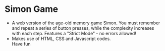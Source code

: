 # Simon Game
- A web version of the age-old memory game Simon. You must remember and repeat a series of button presses, while the complexity increases with each step. Features a "Strict Mode" - no errors allowed!
- Makes use of HTML, CSS and Javascript codes.
<br>Have fun</br>
